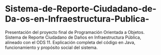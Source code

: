 # Sistema-de-Reporte-Ciudadano-de-Da-os-en-Infraestructura-Publica-
Presentación del proyecto final de Programación Orientada a Objetos. Sistema de Reporte Ciudadano de Daños en Infraestructura Pública, alineado con el ODS 11. Explicación completa del código en Java, funcionamiento y propósito social del sistema.
